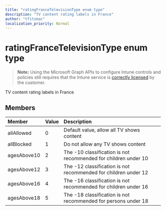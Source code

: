 ```yaml
---
title: "ratingFranceTelevisionType enum type"
description: "TV content rating labels in France"
author: "tfitzmac"
localization_priority: Normal
---
```


# ratingFranceTelevisionType enum type

> **Note:** Using the Microsoft Graph APIs to configure Intune controls and policies still requires that the Intune service is [correctly licensed](https://go.microsoft.com/fwlink/?linkid=839381) by the customer.

TV content rating labels in France
## Members
|Member|Value|Description|
|:---|:---|:---|
|allAllowed|0|Default value, allow all TV shows content|
|allBlocked|1|Do not allow any TV shows content|
|agesAbove10|2|The -10 classification is not recommended for children under 10|
|agesAbove12|3|The -12 classification is not recommended for children under 12|
|agesAbove16|4|The -16 classification is not recommended for children under 16|
|agesAbove18|5|The -18 classification is not recommended for persons under 18|




